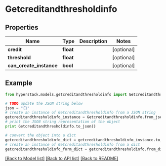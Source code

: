 # Getcreditandthresholdinfo


## Properties

Name | Type | Description | Notes
------------ | ------------- | ------------- | -------------
**credit** | **float** |  | [optional] 
**threshold** | **float** |  | [optional] 
**can_create_instance** | **bool** |  | [optional] 

## Example

```python
from hyperstack.models.getcreditandthresholdinfo import Getcreditandthresholdinfo

# TODO update the JSON string below
json = "{}"
# create an instance of Getcreditandthresholdinfo from a JSON string
getcreditandthresholdinfo_instance = Getcreditandthresholdinfo.from_json(json)
# print the JSON string representation of the object
print Getcreditandthresholdinfo.to_json()

# convert the object into a dict
getcreditandthresholdinfo_dict = getcreditandthresholdinfo_instance.to_dict()
# create an instance of Getcreditandthresholdinfo from a dict
getcreditandthresholdinfo_form_dict = getcreditandthresholdinfo.from_dict(getcreditandthresholdinfo_dict)
```
[[Back to Model list]](../README.md#documentation-for-models) [[Back to API list]](../README.md#documentation-for-api-endpoints) [[Back to README]](../README.md)


